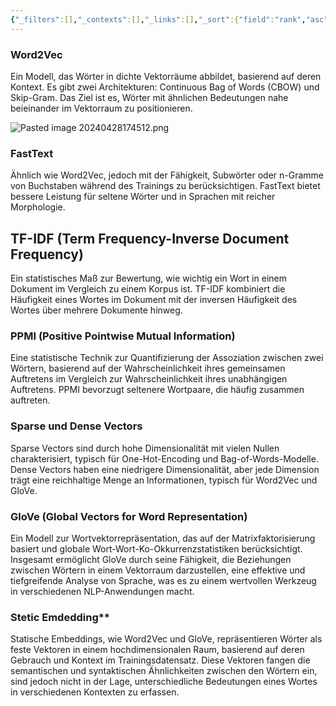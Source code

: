 ```yaml
---
{"_filters":[],"_contexts":[],"_links":[],"_sort":{"field":"rank","asc":false,"group":false},"dg-publish":true,"permalink":"/natural-language-processing/text-representation/text-representation/","dgPassFrontmatter":true}
---
```


### Word2Vec  
Ein Modell, das Wörter in dichte Vektorräume abbildet, basierend auf deren Kontext. Es gibt zwei Architekturen: Continuous Bag of Words (CBOW) und Skip-Gram. Das Ziel ist es, Wörter mit ähnlichen Bedeutungen nahe beieinander im Vektorraum zu positionieren.

![Pasted image 20240428174512.png](app://6fccb7f67acf71637368b9c2f369c9ef4c1a/C:/Users/roeti/OneDrive%20-%20Coop%20Genossenschaft/Dokumente/Obsidian/Privat/Organisation/Pasted%20image%2020240428174512.png?1714319112736)


### FastText  
Ähnlich wie Word2Vec, jedoch mit der Fähigkeit, Subwörter oder n-Gramme von Buchstaben während des Trainings zu berücksichtigen. FastText bietet bessere Leistung für seltene Wörter und in Sprachen mit reicher Morphologie.

## TF-IDF (Term Frequency-Inverse Document Frequency)
Ein statistisches Maß zur Bewertung, wie wichtig ein Wort in einem Dokument im Vergleich zu einem Korpus ist. TF-IDF kombiniert die Häufigkeit eines Wortes im Dokument mit der inversen Häufigkeit des Wortes über mehrere Dokumente hinweg.

### PPMI (Positive Pointwise Mutual Information)
Eine statistische Technik zur Quantifizierung der Assoziation zwischen zwei Wörtern, basierend auf der Wahrscheinlichkeit ihres gemeinsamen Auftretens im Vergleich zur Wahrscheinlichkeit ihres unabhängigen Auftretens. PPMI bevorzugt seltenere Wortpaare, die häufig zusammen auftreten.

### Sparse und Dense Vectors 
Sparse Vectors sind durch hohe Dimensionalität mit vielen Nullen charakterisiert, typisch für One-Hot-Encoding und Bag-of-Words-Modelle. Dense Vectors haben eine niedrigere Dimensionalität, aber jede Dimension trägt eine reichhaltige Menge an Informationen, typisch für Word2Vec und GloVe.

### GloVe (Global Vectors for Word Representation)
Ein Modell zur Wortvektorrepräsentation, das auf der Matrixfaktorisierung basiert und globale Wort-Wort-Ko-Okkurrenzstatistiken berücksichtigt.
Insgesamt ermöglicht GloVe durch seine Fähigkeit, die Beziehungen zwischen Wörtern in einem Vektorraum darzustellen, eine effektive und tiefgreifende Analyse von Sprache, was es zu einem wertvollen Werkzeug in verschiedenen NLP-Anwendungen macht.

### Stetic Emdedding**
Statische Embeddings, wie Word2Vec und GloVe, repräsentieren Wörter als feste Vektoren in einem hochdimensionalen Raum, basierend auf deren Gebrauch und Kontext im Trainingsdatensatz. Diese Vektoren fangen die semantischen und syntaktischen Ähnlichkeiten zwischen den Wörtern ein, sind jedoch nicht in der Lage, unterschiedliche Bedeutungen eines Wortes in verschiedenen Kontexten zu erfassen.

